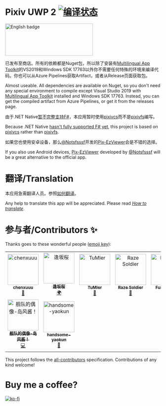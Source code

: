 # Pixiv UWP 2 [![编译状态](https://dev.azure.com/tobiichiamane/pixivfs-uwp/_apis/build/status/tobiichiamane.pixivfs-uwp?branchName=master)](https://dev.azure.com/tobiichiamane/pixivfs-uwp/_build?definitionId=1)

[<img src='https://assets.windowsphone.com/85864462-9c82-451e-9355-a3d5f874397a/English_get-it-from-MS_InvariantCulture_Default.png' alt='English badge' width=284 height=104/>](https://www.microsoft.com/store/apps/9PM8K64J71PL?cid=storebadge&ocid=badge)

已发布至商店。所有的依赖都是Nuget包，所以除了安装有[Multilingual App Toolkit](http://aka.ms/matinstall)的VS2019和Windows SDK 17763以外你不需要任何特殊的环境来编译代码。你也可以从Azure Pipelines获取Artifact，或者从Release页面获取包。

Almost useable. All dependencies are available on Nuget, so you don't need any special environment to compile except Visual Studio 2019 with [Multilingual App Toolkit](http://aka.ms/matinstall) installed and Windows SDK 17763. Instead, you can get the compiled artifact from Azure Pipelines, or get it from the releases page.

由于.NET Native[暂不完整支持F#](https://github.com/dotnet/corert/issues/6055)，本应用暂时使用[pixivcs](https://github.com/tobiichiamane/pixivcs)而不是[pixivfs](https://github.com/tobiichiamane/pixivfs)编写。

Because .NET Native [hasn't fully supported F# yet](https://github.com/dotnet/corert/issues/6055), this project is based on [pixivcs](https://github.com/tobiichiamane/pixivcs) rather than [pixivfs](https://github.com/tobiichiamane/pixivfs). 

如果您也使用安卓设备，那么[@Notsfsssf](https://github.com/Notsfsssf)开发的[Pix-EzViewer](https://github.com/Notsfsssf/Pix-EzViewer)会是不错的选择。

If you also use Android devices, [Pix-EzViewer](https://github.com/Notsfsssf/Pix-EzViewer) developed by [@Notsfsssf](https://github.com/Notsfsssf) will be a great alternative to the official app.

# 翻译/Translation

本应用急需翻译人员。参照[如何翻译](https://github.com/tobiichiamane/pixivfs-uwp/blob/master/Translate.md)。

Any help to translate this app will be appreciated. Please read [*How to translate*](https://github.com/tobiichiamane/pixivfs-uwp/blob/master/Translate.md).

# 参与者/Contributors ✨

Thanks goes to these wonderful people ([emoji key](https://allcontributors.org/docs/en/emoji-key)):

<!-- ALL-CONTRIBUTORS-LIST:START - Do not remove or modify this section -->
<!-- prettier-ignore -->
<table>
  <tr>
    <td align="center"><a href="https://www.chenxublog.com/"><img src="https://avatars3.githubusercontent.com/u/10357394?v=4" width="100px;" alt="chenxuuu"/><br /><sub><b>chenxuuu</b></sub></a><br /><a href="https://github.com/tobiichiamane/pixivfs-uwp/commits?author=chenxuuu" title="Documentation">📖</a></td>
    <td align="center"><a href="https://qaq.jp"><img src="https://avatars1.githubusercontent.com/u/24848528?v=4" width="100px;" alt="逢坂桜"/><br /><sub><b>逢坂桜</b></sub></a><br /><a href="#translation-SakuraSa233" title="Translation">🌍</a></td>
    <td align="center"><a href="https://github.com/TuMIer"><img src="https://avatars2.githubusercontent.com/u/45781074?v=4" width="100px;" alt="TuMIer"/><br /><sub><b>TuMIer</b></sub></a><br /><a href="https://github.com/tobiichiamane/pixivfs-uwp/issues?q=author%3ATuMIer" title="Bug reports">🐛</a></td>
    <td align="center"><a href="http://razesoldier.cn"><img src="https://avatars0.githubusercontent.com/u/29511518?v=4" width="100px;" alt="Raze Soldier"/><br /><sub><b>Raze Soldier</b></sub></a><br /><a href="https://github.com/tobiichiamane/pixivfs-uwp/issues?q=author%3ARazeSoldier" title="Bug reports">🐛</a></td>
    <td align="center"><a href="https://github.com/Funny-ppt"><img src="https://avatars3.githubusercontent.com/u/48616775?v=4" width="100px;" alt="Funny-ppt"/><br /><sub><b>Funny-ppt</b></sub></a><br /><a href="https://github.com/tobiichiamane/pixivfs-uwp/issues?q=author%3AFunny-ppt" title="Bug reports">🐛</a></td>
    <td align="center"><a href="https://github.com/dsyo2008"><img src="https://avatars2.githubusercontent.com/u/3739056?v=4" width="100px;" alt="dsyo2008"/><br /><sub><b>dsyo2008</b></sub></a><br /><a href="#ideas-dsyo2008" title="Ideas, Planning, & Feedback">🤔</a></td>
    <td align="center"><a href="https://github.com/ZeroSimple"><img src="https://avatars2.githubusercontent.com/u/22572927?v=4" width="100px;" alt="Henry He"/><br /><sub><b>Henry He</b></sub></a><br /><a href="https://github.com/tobiichiamane/pixivfs-uwp/issues?q=author%3AZeroSimple" title="Bug reports">🐛</a></td>
  </tr>
  <tr>
    <td align="center"><a href="https://github.com/frg2089"><img src="https://avatars0.githubusercontent.com/u/42184238?v=4" width="100px;" alt="舰队的偶像-岛风酱！"/><br /><sub><b>舰队的偶像-岛风酱！</b></sub></a><br /><a href="https://github.com/tobiichiamane/pixivfs-uwp/commits?author=frg2089" title="Code">💻</a></td>
    <td align="center"><a href="https://github.com/handsome-yaokun"><img src="https://avatars1.githubusercontent.com/u/48851792?v=4" width="100px;" alt="handsome-yaokun"/><br /><sub><b>handsome-yaokun</b></sub></a><br /><a href="https://github.com/tobiichiamane/pixivfs-uwp/issues?q=author%3Ahandsome-yaokun" title="Bug reports">🐛</a></td>
  </tr>
</table>

<!-- ALL-CONTRIBUTORS-LIST:END -->

This project follows the [all-contributors](https://github.com/all-contributors/all-contributors) specification. Contributions of any kind welcome!

# Buy me a coffee? 

[![ko-fi](https://www.ko-fi.com/img/githubbutton_sm.svg)](https://ko-fi.com/P5P8WD5C)
